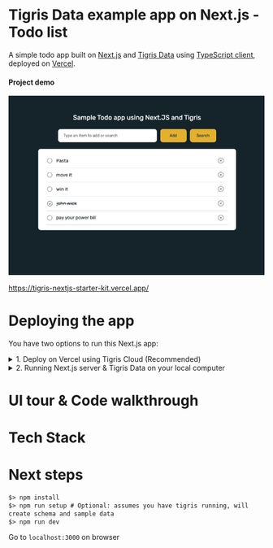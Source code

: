 # Tigris Data example app on Next.js - Todo list

A simple todo app built on [Next.js](https://nextjs.org) and [Tigris Data](https://tigrisdata.com/) 
using [TypeScript client](https://docs.tigrisdata.com/typescript/), deployed on [Vercel](https://vercel.com/).

#### Project demo
![Todo web app](public/readme/todo_app_screenshot.jpg?raw=true)

https://tigris-nextjs-starter-kit.vercel.app/

# Deploying the app
You have two options to run this Next.js app:
<details>
<summary>1. Deploy on Vercel using Tigris Cloud (Recommended)</summary>

## Vercel & Tigris Cloud (Recommended)
### Prerequisites
1. A GitHub account. [Sign up here for a free account](https://github.com) if you don't have one.
2. A Vercel account for deploying app. [Sign up here for a free account](https://vercel.com) if you don't have one.
3. A Tigris Data account. [Sign up here for a free Tigris account](https://www.tigrisdata.com/beta#signup-form) if you don't have one.

### Instructions
1. Login to [Tigris console](https://console.preview.tigrisdata.cloud/) and  create a collection to use for our app.

   1. We can use any existing database or create a new one on console.
   2. Now create a new collection in this database with following schema:
      <details>
      <summary>Click to expand collection schema</summary>

       | Field Name | Data type | 
       |------------|-----------|
       | id         | Integer   |
       | text       | String    |
       | completed  | Boolean   |
      </details>

2. [Follow the video instruction](https://docs.tigrisdata.com/auth/) to register a new application. In the next step, we will use the generated `Client ID` and `Client Secret` keys to access Tigris from your Next.js app.
> You will be asked for db name, collection name, app keys as [Environment Variables](.env.example) when deploying on Vercel.
3. Hit "Deploy" to fork this repo and deploy app to your vercel account and follow instructions:

[![Deploy with Vercel](https://vercel.com/button)](https://vercel.com/new/clone?repository-url=https%3A%2F%2Fgithub.com%2Ftigrisdata%2Ftigris-vercel-starter%2F&env=TIGRIS_URI,TIGRIS_CLIENT_ID,TIGRIS_CLIENT_SECRET,TIGRIS_DB,TIGRIS_COLLECTION&envDescription=Application%20secrets%20to%20access%20Tigris%20cloud&envLink=https%3A%2F%2Fgithub.com%2Ftigrisdata%2Ftigris-vercel-starter%2Fblob%2Fmain%2F.env.example&project-name=tigris-nextjs-todo-app&repo-name=tigris-nextjs-todo-app&demo-title=Tigris%20todo%20app&demo-description=A%20ToDo%20list%20web%20app%20using%20NextJS%20and%20Tigris%20Data)

:tada: All done. You should be able to use app on the URL provided by Vercel. Feel free to play around
or do a [code walkthrough](#ui-tour--code-walkthrough) next.
</details>

<details>
<summary>2. Running Next.js server & Tigris Data on your local computer</summary>

## Running Next.js server & Tigris Data locally
### Prerequisites
1. Tigris installed on your dev computer. [Installation instructions](https://docs.tigrisdata.com/cli/installation)
2. Node.js version 18+

### Instructions
1. Clone this repo on your computer
```shell
git clone https://github.com/tigrisdata/tigris-vercel-starter
```
2. Install dependencies
```shell
cd tigris-vercel-starter
npm install
```
3. Create a new database, let's call it `tigris_vercel_starter` for this tutorial. [CLI Reference](https://docs.tigrisdata.com/cli/create-database)
```shell
tigris create database tigris_vercel_starter
```
4. Create a new collection to use in our app, let's call it `todoItems`. [CLI Reference](https://docs.tigrisdata.com/cli/create-collection)
```shell
tigris create collection tigris_vercel_starter '{
  "title": "todoItems",
  "properties": {
    "id": {
      "type": "integer",
      "autoGenerate": true
    },
    "text": {
      "type": "string"
    },
    "completed": {
      "type": "boolean"
    }
  },
  "primary_key": ["id"]
}'
```
</details>

# UI tour & Code walkthrough

# Tech Stack

# Next steps

```shell
$> npm install
$> npm run setup # Optional: assumes you have tigris running, will create schema and sample data
$> npm run dev
```

Go to `localhost:3000` on browser
